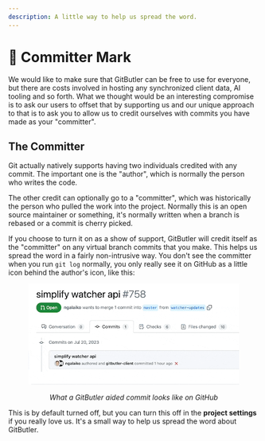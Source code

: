 ```yaml
---
description: A little way to help us spread the word.
---
```


# 💄 Committer Mark

We would like to make sure that GitButler can be free to use for everyone, but there are costs involved in hosting any synchronized client data, AI tooling and so forth. What we thought would be an interesting compromise is to ask our users to offset that by supporting us and our unique approach to that is to ask you to allow us to credit ourselves with commits you have made as your "committer".

## The Committer

Git actually natively supports having two individuals credited with any commit. The important one is the "author", which is normally the person who writes the code.

The other credit can optionally go to a "committer", which was historically the person who pulled the work into the project. Normally this is an open source maintainer or something, it's normally written when a branch is rebased or a commit is cherry picked.

If you choose to turn it on as a show of support, GitButler will credit itself as the "committer" on any virtual branch commits that you make. This helps us spread the word in a fairly non-intrusive way. You don't see the committer when you run `git log` normally, you only really see it on GitHub as a little icon behind the author's icon, like this:

<div align="center">

<figure><img src="../../../.gitbook/assets/CleanShot 2023-07-20 at 10.22.26.gif" alt=""><figcaption><p><em>What a GitButler aided commit looks like on GitHub</em></p></figcaption></figure>

</div>

This is by default turned off, but you can turn this off in the **project settings** if you really love us. It's a small way to help us spread the word about GitButler.
